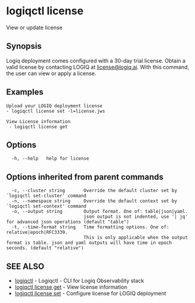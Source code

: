 # logiqctl license

View or update license

## Synopsis

Logiq deployment comes configured with a 30-day trial license. Obtain a valid license by contacting LOGIQ at license@logiq.ai. With this command, the user can view or apply a license.

## Examples

```text
Upload your LOGIQ deployment license
- logiqctl license set -l=license.jws

View License information
 - logiqctl license get
```

## Options

```text
  -h, --help   help for license
```

## Options inherited from parent commands

```text
  -c, --cluster string       Override the default cluster set by `logiqctl set-cluster' command
  -n, --namespace string     Override the default context set by `logiqctl set-context' command
  -o, --output string        Output format. One of: table|json|yaml. 
                             json output is not indented, use '| jq' for advanced json operations (default "table")
  -t, --time-format string   Time formatting options. One of: relative|epoch|RFC3339. 
                             This is only applicable when the output format is table. json and yaml outputs will have time in epoch seconds. (default "relative")
```

## SEE ALSO

* [logiqctl](/)     - Logiqctl - CLI for Logiq Observability stack
* [logiqctl license get](/license/logiqctl_license_get)     - View license information
* [logiqctl license set](/license/logiqctl_license_set)     - Configure license for LOGIQ deployment

